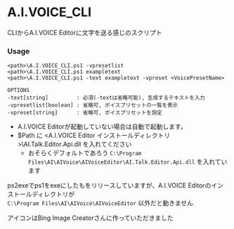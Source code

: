 # A.I.VOICE_CLI
CLIからA.I.VOICE Editorに文字を送る感じのスクリプト
### Usage
```
<path>\A.I.VOICE_CLI.ps1 -vpresetlist
<path>\A.I.VOICE_CLI.ps1 exampletext
<path>\A.I.VOICE_CLI.ps1 -text exampletext -vpreset <VoicePresetName>
```
```
OPTIONS
-text[string]         : 必須(-textは省略可能), 生成するテキストを入力
-vpresetlist[boolean] : 省略可, ボイスプリセットの一覧を表示
-vpreset[string]      : 省略可, ボイスプリセットを設定
```

- A.I.VOICE Editorが起動していない場合は自動で起動します。
- $Path に <A.I.VOICE Editor インストールディレクトリ>\AI.Talk.Editor.Api.dll を入れてください
  - おそらくデフォルトであろう `C:\Program Files\AI\AIVoice\AIVoiceEditor\AI.Talk.Editor.Api.dll` を入れています

ps2exeでps1をexeにしたもをリリースしていますが、A.I.VOICE Editorのインストールディレクトリが\
`C:\Program Files\AI\AIVoice\AIVoiceEditor` 以外だと動きません

アイコンはBing Image Creatorさんに作っていただきました

